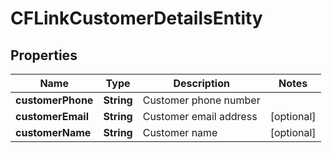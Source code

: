 

# CFLinkCustomerDetailsEntity


## Properties

| Name | Type | Description | Notes |
|------------ | ------------- | ------------- | -------------|
|**customerPhone** | **String** | Customer phone number |  |
|**customerEmail** | **String** | Customer email address |  [optional] |
|**customerName** | **String** | Customer name |  [optional] |



